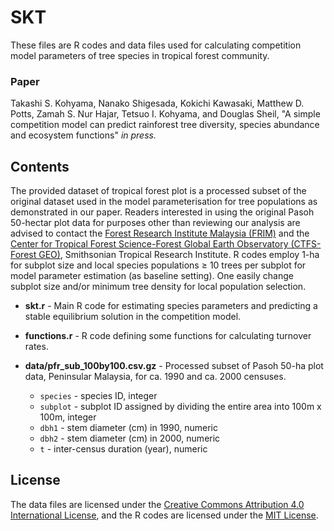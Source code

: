 # SKT

These files are R codes and data files used for calculating competition model parameters of tree species in tropical forest community.


### Paper

Takashi S. Kohyama, Nanako Shigesada, Kokichi Kawasaki, Matthew D. Potts, Zamah S. Nur Hajar, Tetsuo I. Kohyama, and Douglas Sheil,
"A simple competition model can predict rainforest tree diversity, species abundance and ecosystem functions"
*in press.*

## Contents

The provided dataset of tropical forest plot is a processed subset of the original dataset used in the model parameterisation for tree populations as demonstrated in our paper. Readers interested in using the original Pasoh 50-hectar plot data for purposes other than reviewing our analysis are advised to contact the [Forest Research Institute Malaysia (FRIM)](https://www.frim.gov.my) and the [Center for Tropical Forest Science-Forest Global Earth Observatory (CTFS-Forest GEO)](https://forestgeo.si.edu), Smithsonian Tropical Research Institute. R codes employ 1-ha for subplot size and local species populations ≥ 10 trees per subplot for model parameter estimation (as baseline setting). One easily change subplot size and/or minimum tree density for local population selection.

* **skt.r** - Main R code for estimating species parameters and predicting a stable equilibrium solution in the competition model.

* **functions.r** - R code defining some functions for calculating turnover rates.

* **data/pfr_sub_100by100.csv.gz** - Processed subset of Pasoh 50-ha plot data, Peninsular Malaysia, for ca. 1990 and ca. 2000 censuses.

  * `species` - species ID, integer
  * `subplot` - subplot ID assigned by dividing the entire area into 100m x 100m, integer
  * `dbh1` - stem diameter (cm) in 1990, numeric
  * `dbh2` - stem diameter (cm) in 2000, numeric
  * `t` - inter-census duration (year), numeric

## License

The data files are licensed under the [Creative Commons Attribution 4.0 International License](https://github.com/kohyamat/p-B/blob/main/LICENSE-CC-BY), and the R codes are licensed under the [MIT License](LICENSE).
